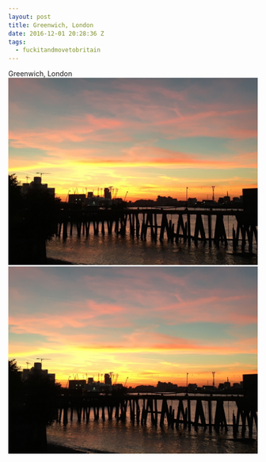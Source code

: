 ```yaml
---
layout: post
title: Greenwich, London
date: 2016-12-01 20:28:36 Z
tags:
  - fuckitandmovetobritain
---
```

Greenwich, London
![](/media/2016/12/153916572292_0.jpg)
![](/media/2016/12/153916572292_1.jpg)

